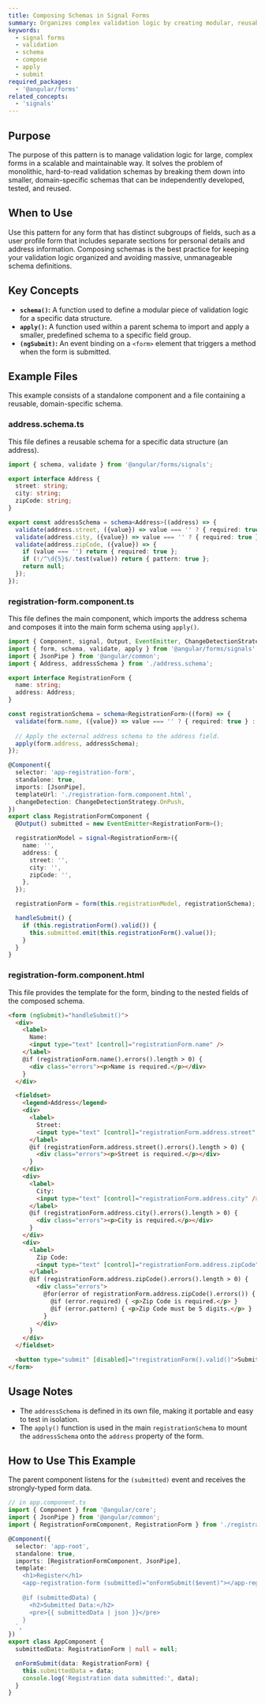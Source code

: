 ```yaml
---
title: Composing Schemas in Signal Forms
summary: Organizes complex validation logic by creating modular, reusable schemas and composing them into a larger form schema using the `apply()` function.
keywords:
  - signal forms
  - validation
  - schema
  - compose
  - apply
  - submit
required_packages:
  - '@angular/forms'
related_concepts:
  - 'signals'
---
```


## Purpose

The purpose of this pattern is to manage validation logic for large, complex forms in a scalable and maintainable way. It solves the problem of monolithic, hard-to-read validation schemas by breaking them down into smaller, domain-specific schemas that can be independently developed, tested, and reused.

## When to Use

Use this pattern for any form that has distinct subgroups of fields, such as a user profile form that includes separate sections for personal details and address information. Composing schemas is the best practice for keeping your validation logic organized and avoiding massive, unmanageable schema definitions.

## Key Concepts

- **`schema()`:** A function used to define a modular piece of validation logic for a specific data structure.
- **`apply()`:** A function used within a parent schema to import and apply a smaller, predefined schema to a specific field group.
- **`(ngSubmit)`:** An event binding on a `<form>` element that triggers a method when the form is submitted.

## Example Files

This example consists of a standalone component and a file containing a reusable, domain-specific schema.

### address.schema.ts

This file defines a reusable schema for a specific data structure (an address).

```typescript
import { schema, validate } from '@angular/forms/signals';

export interface Address {
  street: string;
  city: string;
  zipCode: string;
}

export const addressSchema = schema<Address>((address) => {
  validate(address.street, ({value}) => value === '' ? { required: true } : null);
  validate(address.city, ({value}) => value === '' ? { required: true } : null);
  validate(address.zipCode, ({value}) => {
    if (value === '') return { required: true };
    if (!/^\d{5}$/.test(value)) return { pattern: true };
    return null;
  });
});
```

### registration-form.component.ts

This file defines the main component, which imports the address schema and composes it into the main form schema using `apply()`.

```typescript
import { Component, signal, Output, EventEmitter, ChangeDetectionStrategy } from '@angular/core';
import { form, schema, validate, apply } from '@angular/forms/signals';
import { JsonPipe } from '@angular/common';
import { Address, addressSchema } from './address.schema';

export interface RegistrationForm {
  name: string;
  address: Address;
}

const registrationSchema = schema<RegistrationForm>((form) => {
  validate(form.name, ({value}) => value === '' ? { required: true } : null);
  
  // Apply the external address schema to the address field.
  apply(form.address, addressSchema);
});

@Component({
  selector: 'app-registration-form',
  standalone: true,
  imports: [JsonPipe],
  templateUrl: './registration-form.component.html',
  changeDetection: ChangeDetectionStrategy.OnPush,
})
export class RegistrationFormComponent {
  @Output() submitted = new EventEmitter<RegistrationForm>();

  registrationModel = signal<RegistrationForm>({
    name: '',
    address: {
      street: '',
      city: '',
      zipCode: '',
    },
  });

  registrationForm = form(this.registrationModel, registrationSchema);

  handleSubmit() {
    if (this.registrationForm().valid()) {
      this.submitted.emit(this.registrationForm().value());
    }
  }
}
```

### registration-form.component.html

This file provides the template for the form, binding to the nested fields of the composed schema.

```html
<form (ngSubmit)="handleSubmit()">
  <div>
    <label>
      Name:
      <input type="text" [control]="registrationForm.name" />
    </label>
    @if (registrationForm.name().errors().length > 0) {
      <div class="errors"><p>Name is required.</p></div>
    }
  </div>

  <fieldset>
    <legend>Address</legend>
    <div>
      <label>
        Street:
        <input type="text" [control]="registrationForm.address.street" />
      </label>
      @if (registrationForm.address.street().errors().length > 0) {
        <div class="errors"><p>Street is required.</p></div>
      }
    </div>
    <div>
      <label>
        City:
        <input type="text" [control]="registrationForm.address.city" />
      </label>
      @if (registrationForm.address.city().errors().length > 0) {
        <div class="errors"><p>City is required.</p></div>
      }
    </div>
    <div>
      <label>
        Zip Code:
        <input type="text" [control]="registrationForm.address.zipCode" />
      </label>
      @if (registrationForm.address.zipCode().errors().length > 0) {
        <div class="errors">
          @for(error of registrationForm.address.zipCode().errors()) {
            @if (error.required) { <p>Zip Code is required.</p> }
            @if (error.pattern) { <p>Zip Code must be 5 digits.</p> }
          }
        </div>
      }
    </div>
  </fieldset>

  <button type="submit" [disabled]="!registrationForm().valid()">Submit</button>
</form>
```

## Usage Notes

- The `addressSchema` is defined in its own file, making it portable and easy to test in isolation.
- The `apply()` function is used in the main `registrationSchema` to mount the `addressSchema` onto the `address` property of the form.

## How to Use This Example

The parent component listens for the `(submitted)` event and receives the strongly-typed form data.

```typescript
// in app.component.ts
import { Component } from '@angular/core';
import { JsonPipe } from '@angular/common';
import { RegistrationFormComponent, RegistrationForm } from './registration-form.component';

@Component({
  selector: 'app-root',
  standalone: true,
  imports: [RegistrationFormComponent, JsonPipe],
  template: `
    <h1>Register</h1>
    <app-registration-form (submitted)="onFormSubmit($event)"></app-registration-form>
    
    @if (submittedData) {
      <h2>Submitted Data:</h2>
      <pre>{{ submittedData | json }}</pre>
    }
  `,
})
export class AppComponent {
  submittedData: RegistrationForm | null = null;

  onFormSubmit(data: RegistrationForm) {
    this.submittedData = data;
    console.log('Registration data submitted:', data);
  }
}
```
